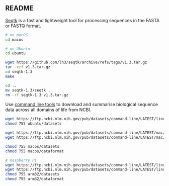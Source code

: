 ## README

[Seqtk](https://github.com/lh3/seqtk) is a fast and lightweight tool for processing sequences in the FASTA or FASTQ format.

```bash
# on macOS
cd macos

# on Ubuntu
cd ubuntu

wget https://github.com/lh3/seqtk/archive/refs/tags/v1.3.tar.gz
tar -xzf v1.3.tar.gz
cd seqtk-1.3
make

cd ..
mv seqtk-1.3/seqtk .
rm -rf seqtk-1.3 v1.3.tar.gz
```

Use [command line tools](https://www.ncbi.nlm.nih.gov/datasets/docs/quickstarts/command-line-tools/) to download and summarise biological sequence data across all domains of life from NCBI.


```bash
wget https://ftp.ncbi.nlm.nih.gov/pub/datasets/command-line/LATEST/linux-amd64/datasets -O ubuntu/datasets
chmod 755 ubuntu/datasets

wget https://ftp.ncbi.nlm.nih.gov/pub/datasets/command-line/LATEST/mac/datasets -O macos/datasets
wget https://ftp.ncbi.nlm.nih.gov/pub/datasets/command-line/LATEST/mac/dataformat -O macos/dataformat

chmod 755 macos/datasets
chmod 755 macos/dataformat

# Raspberry Pi
wget https://ftp.ncbi.nlm.nih.gov/pub/datasets/command-line/LATEST/linux-arm/datasets -O arm32/datasets
wget https://ftp.ncbi.nlm.nih.gov/pub/datasets/command-line/LATEST/linux-arm/dataformat -O arm32/dataformat
chmod 755 arm32/datasets
chmod 755 arm32/dataformat
```

